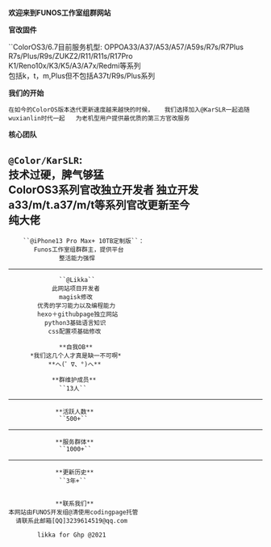 **欢迎来到FUNOS工作室组群网站**

**官改固件**
  
``ColorOS3/6.7目前服务机型: 
     OPPOA33/A37/A53/A57/A59s/R7s/R7Plus  
     R7s/Plus/R9s/ZUKZ2/R11/R11s/R17Pro  
     K1/Reno10x/K3/K5/A3/A7x/Redmi等系列  
     包括k，t，m,Plus但不包括A37t/R9s/Plus系列

**我们的开始**
  
``在如今的ColorOS版本迭代更新速度越来越快的时候，  
    我们选择加入@KarSLR一起追随wuxianlin时代一起  
       为老机型用户提供最优质的第三方官改服务``

**核心团队** 
 
``@Color/KarSLR``:  
技术过硬，脾气够猛  
ColorOS3系列官改独立开发者
独立开发a33/m/t.a37/m/t等系列官改更新至今  
纯大佬  
---
        ``@iPhone13 Pro Max+ 10TB定制版``：  
           Funos工作室组群群主，提供平台  
                  整活能力强悍  
---
                  ``@Likka``  
                此网站项目开发者  
                  magisk修改  
            优秀的学习能力以及编程能力  
            hexo＋githubpage独立网站  
              python3基础语言知识  
               css配置项基础修改  

                  **自我OB**  
          *我们这几个人才真是缺一不可啊*  
               **へ(゜∇、°)へ**

                **群维护成员**  
                  ``13人``
---
                 **活跃人数**  
                  ``500+``
---
                 **服务群体**  
                  ``1000+``
---
                 **更新历史**  
                  ``3年+``


                 **联系我们**  
    本网站由FUNOS开发组@清使用codingpage托管
      请联系此邮箱[QQ]3239614519@qq.com  

            likka for Ghp @2021
